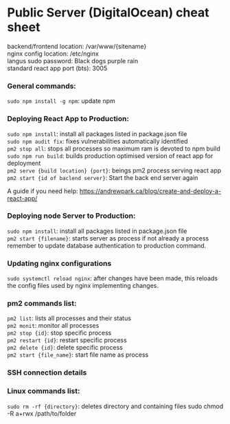 # Public Server (DigitalOcean) cheat sheet

backend/frontend location: /var/www/{sitename}  
nginx config location: /etc/nginx  
langus sudo password: Black dogs purple rain  
standard react app port (bts): 3005  

### General commands:
`sudo npm install -g npm`: update npm  

### Deploying React App to Production:
`sudo npm install`: install all packages listed in package.json file  
`sudo npm audit fix`: fixes vulnerabilities automatically identified  
`pm2 stop all`: stops all processes so maximum ram is devoted to npm build  
`sudo npm run build`: builds production optimised version of react app for deployment  
`pm2 serve {build location} {port}`: beings pm2 process serving react app  
`pm2 start {id of baclend server}`: Start the back end server again  

A guide if you need help: https://andrewpark.ca/blog/create-and-deploy-a-react-app/

### Deploying node Server to Production:
`sudo npm install`: install all packages listed in package.json file  
`pm2 start {filename}`: starts server as process if not already a process  
remember to update database authentication to production command.  

### Updating nginx configurations
`sudo systemctl reload nginx`: after changes have been made, this reloads the config files used by nginx implementing changes.

### pm2 commands list:
`pm2 list`: lists all processes and their status  
`pm2 monit`: monitor all processes  
`pm2 stop {id}`: stop specific process  
`pm2 restart {id}`: restart specific process  
`pm2 delete {id}`: delete specific process  
`pm2 start {file_name}`: start file name as process  

### SSH connection details

### Linux commands list:
`sudo rm -rf {directory}`: deletes directory and containing files 
sudo chmod -R a+rwx /path/to/folder   